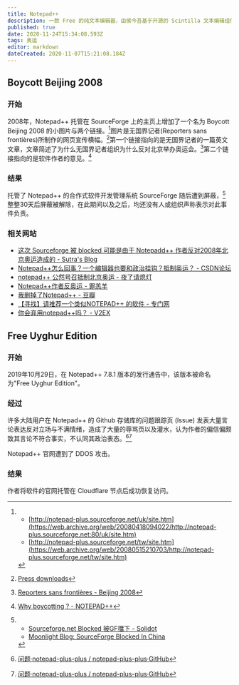 ```yaml
---
title: Notepad++
description: 一款 Free 的纯文本编辑器，由侯今吾基于开源的 Scintilla 文本编辑组件独力研发
published: true
date: 2020-11-24T15:34:08.593Z
tags: 奥运
editor: markdown
dateCreated: 2020-11-07T15:21:08.184Z
---
```


Boycott Beijing 2008
--------------------

### 开始

2008年，Notepad++ 托管在 SourceForge 上的主页上增加了一个名为 Boycott Beijing 2008 的小图片与两个链接。[^uk_site]图片是无国界记者(Reporters sans frontières)所制作的网页宣传横幅。[^Press]第一个链接指向的是无国界记者的一篇英文文章，文章简述了为什么无国界记者组织为什么反对北京举办奥运会。[^RSF]第二个链接指向的是软件作者的意见。[^Olympic]

[^uk_site]: + [http://notepad-plus.sourceforge.net/uk/site.htm](https://web.archive.org/web/20080418094022/http://notepad-plus.sourceforge.net:80/uk/site.htm)
    + [http://notepad-plus.sourceforge.net/tw/site.htm](https://web.archive.org/web/20080515210703/http://notepad-plus.sourceforge.net/tw/site.htm)

[^Press]: [Press downloads](https://web.archive.org/web/20080625034705/http://www.rsf.org/rubrique.php3?id_rubrique=111&id_mot=888)

[^RSF]: [Reporters sans frontières - Beijing 2008](https://web.archive.org/web/20080913082230/http://www.rsf.org/rubrique.php3?id_rubrique=174)

[^Olympic]: [Why boycotting ? - NOTEPAD++](https://web.archive.org/web/20080420050851/http://notepad-plus.sourceforge.net/uk/whyBoycotting.php?lang=uk)

<!-- 
这是手铐的高清1080P素材图片，但原始作者及其来源我并没能找到
[壁纸 : 手铐 1920x1200 - drakulaboy - 1358091 - 电脑桌面壁纸 - WallHere 壁纸库](https://web.archive.org/web/20201105043432/https://wallhere.com/zh/wallpaper/1358091)
-->

### 结果

托管了 Notepad++ 的合作式软件开发管理系统 SourceForge 随后遭到屏蔽，[^6791]整整30天后屏蔽被解除，在此期间以及之后，均还没有人或组织声称表示对此事件负责。

[^6791]: + [Sourceforge.net Blocked 被GF擋下 - Solidot](https://web.archive.org/web/20181217014416/https://www.solidot.org/story?sid=6791)
    + [Moonlight Blog: SourceForge Blocked In China](https://web.archive.org/web/20190322142604/https://www.moon-blog.com/2008/06/sourceforge-blocked-in-china.html)

[^1429]: [SourceForge可正常访问 - 月光博客](https://web.archive.org/web/20080910191337/http://www.williamlong.info/archives/1429.html)

### 相关网站

+ [这次 Sourceforge 被 blocked 可能是由于 Notepadd++ 作者反对2008年北京奥运造成的 - Sutra's Blog](https://web.archive.org/web/20201105143128/https://zhoushuqun.wordpress.com/2008/06/29/这次-sourceforge-被-blocked-可能是由于-notepadd-作者反对2008年北京奥运造/)
+ [Notepad++怎么回事？一个编辑器也要和政治挂钩？抵制奥运？ - CSDN论坛](https://web.archive.org/web/20201106102721/https://bbs.csdn.net/topics/240010954)
+ [notepad++ 公然号召抵制北京奥运 - 夜了请熄灯](https://web.archive.org/web/20201106102725/https://blk806.wordpress.com/2008/04/17/notepad-公然号召抵制北京奥运/)
+ [Notepad++作者反奥运 - 罪羔羊](https://web.archive.org/web/20201106102829/https://zuigaoyang.wordpress.com/2010/04/08/让notepad去喊他娘/)
+ [我删掉了Notepad++ - 豆瓣](https://web.archive.org/web/20201107150745/https://www.douban.com/note/10729861/)
+ [【寻找】请推荐一个类似NOTEPAD++ 的软件 - 专门网](https://archive.is/bmTPt "https://forum.51nb.com/forum.php?mod=viewthread&tid=699723")
+ [你会弃用notepad++吗？ - V2EX](https://web.archive.org/web/20201105035752/https://www.v2ex.com/t/14059)

Free Uyghur Edition
-------------------

### 开始

2019年10月29日，在 Notepad++ 7.8.1 版本的发行通告中，该版本被命名为"Free Uyghur Edition"。

### 经过

许多大陆用户在 Notepad++ 的 Github 存储库的问题跟踪页 (Issue) 发表大量言论表达反对立场与不满情绪，造成了大量的辱骂页以及灌水，认为作者的偏信偏颇致其言论不符合事实，不认同其政治表态。[^20191030145731][^20191030071237]

[^20191030071237]: [问题·notepad-plus-plus / notepad-plus-plus·GitHub](https://web.archive.org/web/20191030071237/https://github.com/notepad-plus-plus/notepad-plus-plus/issues)

[^20191030145731]: [问题·notepad-plus-plus / notepad-plus-plus·GitHub](https://web.archive.org/web/20191030145731/https://github.com/notepad-plus-plus/notepad-plus-plus/issues?q=is%3Aissue+is%3Aclosed)

Notepad++ 官网遭到了 DDOS 攻击。

### 结果

作者将软件的官网托管在 Cloudflare 节点后成功恢复访问。
